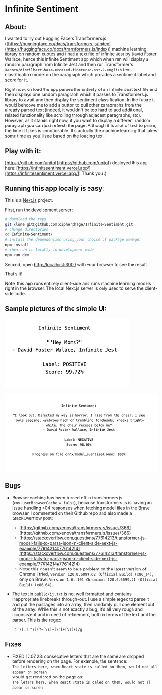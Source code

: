 # Infinite Sentiment

## About:

I wanted to try out Hugging Face's Transformers.js ([https://huggingface.co/docs/transformers.js/index](https://huggingface.co/docs/transformers.js/index)) machine learning library on random quotes and I had a text file of Infinite Jest by David Foster Wallace, hence this Infinite Sentiment app which when run will display a random paragraph from Infinite Jest and then run Transformer's `Xenova/distilbert-base-uncased-finetuned-sst-2-english` text-classification model on the paragraph which provides a sentiment label and score for it.

Right now, on load the app parses the entirety of an Infinite Jest text file and then displays one random paragraph which it passes to Transformers.js library to await and then display the sentiment classification. In the future it would behoove me to add a button to pull other paragraphs from the already parsed text (indeed, it wouldn't be too hard to add additional, related functionality like scrolling through adjacent paragraphs, etc). However, as it stands right now, if you want to display a different random paragraph you can just refresh the page. Although it is a lot of text to parse, the time it takes is unnoticeable. It's actually the machine learning that takes some time as you'll see based on the loading text.

## Play with it:

[https://github.com/unitof](https://github.com/unitof) deployed this app here: [https://infinitesentiment.vercel.app/](https://infinitesentiment.vercel.app/)! Thank you :)

## Running this app locally is easy:

This is a [Next.js](https://nextjs.org/) project.

First, run the development server:

```bash
# download the repo
git clone git@github.com:cipherphage/Infinite-Sentiment.git
# change directories
cd Infinite-Sentiment/
# install the dependencies using your choice of package manager
npm install
# then run it locally in development mode
npm run dev
```

Second, open [http://localhost:3000](http://localhost:3000) with your browser to see the result.

That's it!

Note: this app runs entirely client-side and runs machine learning models right in the browser. The local Next.js server is only used to serve the client-side code.

## Sample pictures of the simple UI:

![Infinite Sentiment Example 3](InfiniteSentimentEx3.png)

![Infinite Sentiment Example 1](InfiniteSentimentEx1.png)

## Bugs

- Browser caching has been turned off in transformers.js (`env.userBrowserCache = false`), because transformers.js is having an issue handling 404 responses when fetching model files in the Brave browser. I commented on their Github repo and also made a StackOverflow post:
  - [https://github.com/xenova/transformers.js/issues/366](https://github.com/xenova/transformers.js/issues/366)
  - [https://stackoverflow.com/questions/77614213/transformer-js-model-fails-to-parse-json-in-client-side-next-js-example/77614214#77614214](https://stackoverflow.com/questions/77614213/transformer-js-model-fails-to-parse-json-in-client-side-next-js-example/77614214#77614214)
  - Note: this doesn't seem to be a problem on the latest version of Chrome I tried, `Version 120.0.6099.62 (Official Build) (x86_64)`, only on Brave: `Version 1.61.101 Chromium: 120.0.6099.71 (Official Build) (x86_64)`.
  
- The text in `public/ij.txt` is not well formatted and contains inappropriate linebreaks through-out. I use a simple regex to parse it and put the passages into an array, then randomly pull one element out of the array. While this is not exactly a bug, it's all very rough and inconsistent and in need of refinement, both in terms of the text and the parser. This is the regex:
  - `/[.!'"?](?=[\s]+[\n]+[\s]+)/g`

## Fixes

- FIXED 12.07.23: consecutive letters that are the same are dropped before rendering on the page. For example, the sentence:<br> 
    `The letters here, when React state is called on them, would not all appear on screen`<br>
would get rendered on the page as:<br>
    `The leters here, when React state is caled on them, would not al apear on scren` 
